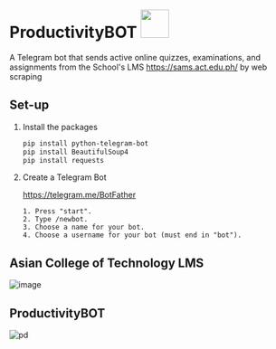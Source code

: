 # ProductivityBOT <img src="https://user-images.githubusercontent.com/87883347/175946722-b9af73b9-fd17-49e6-9e4a-cc3b62d65332.png" width="50px" height="50px">

A Telegram bot  that sends active online quizzes, examinations, and assignments from the School's LMS https://sams.act.edu.ph/ by web scraping 

## Set-up
1. Install the packages

   ```sh
   pip install python-telegram-bot
   pip install BeautifulSoup4
   pip install requests
   ```
2. Create a Telegram Bot
   
   https://telegram.me/BotFather
   
   ```
   1. Press "start".
   2. Type /newbot.
   3. Choose a name for your bot.
   4. Choose a username for your bot (must end in "bot").
   ```

## Asian College of Technology LMS
![image](https://user-images.githubusercontent.com/87883347/175937630-a97a480b-c863-48bf-abcb-d4199666eeb5.png)
## ProductivityBOT
![pd](https://user-images.githubusercontent.com/87883347/175945274-bf96bdf2-93af-4dfe-956c-a44387f0f605.png)


